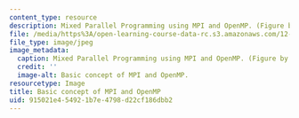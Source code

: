 ```yaml
---
content_type: resource
description: Mixed Parallel Programming using MPI and OpenMP. (Figure by MIT OpenCourseWare.)
file: /media/https%3A/open-learning-course-data-rc.s3.amazonaws.com/12-950-parallel-programming-for-multicore-machines-using-openmp-and-mpi-january-iap-2010/915021e454921b7e4798d22cf186dbb2_12-950iap10.jpg
file_type: image/jpeg
image_metadata:
  caption: Mixed Parallel Programming using MPI and OpenMP. (Figure by MIT OpenCourseWare.)
  credit: ''
  image-alt: Basic concept of MPI and OpenMP.
resourcetype: Image
title: Basic concept of MPI and OpenMP
uid: 915021e4-5492-1b7e-4798-d22cf186dbb2
---
```

